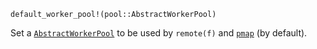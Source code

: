 ```
default_worker_pool!(pool::AbstractWorkerPool)
```

Set a [`AbstractWorkerPool`](@ref) to be used by `remote(f)` and [`pmap`](@ref) (by default).
